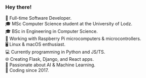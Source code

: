 ### Hey there!
 
🚀 Full-time Software Developer.  
🎓 MSc Computer Science student at the University of Lodz.  
🎓 BSc in Engineering in Computer Science.  
🔧 Working with Raspberry Pi microcomputers & microcontrollers.  
🖥️ Linux & macOS enthusiast.  
💻 Currently programming in Python and JS/TS.  
🌐 Creating Flask, Django, and React apps.  
🧠 Passionate about AI & Machine Learning.  
📅 Coding since 2017.  
